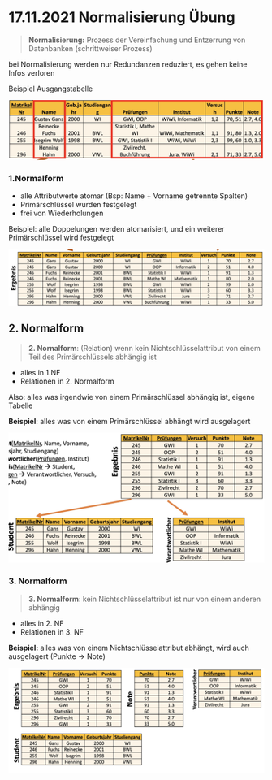 # 17.11.2021 Normalisierung Übung



> **Normalisierung:** Prozess der Vereinfachung und Entzerrung von Datenbanken (schrittweiser Prozess)

bei Normalisierung werden nur Redundanzen reduziert, es gehen keine Infos verloren

Beispiel Ausgangstabelle

![21-11-17_08-58](../images/21-11-17_08-58.jpg)

### 1.Normalform

- alle Attributwerte atomar (Bsp: Name + Vorname getrennte Spalten)
- Primärschlüssel wurden festgelegt
- frei von Wiederholungen

Beispiel: alle Doppelungen werden atomarisiert, und ein weiterer Primärschlüssel wird festgelegt

![21-11-17_08-59](../images/21-11-17_08-59.jpg)

## 2. Normalform

> **2\. Nornalform**: (Relation) wenn kein Nichtschlüsselattribut von einem Teil des Primärschlüssels abhängig ist

- alles in 1.NF
- Relationen in 2. Normalform

Also: alles was irgendwie von einem Primärschlüssel abhängig ist, eigene Tabelle

**Beispiel**: alles was von einem Primärschlüssel abhängt wird ausgelagert 

![21-11-17_09-03](../images/21-11-17_09-03.jpg)

### 3. Normalform

> **3\. Normalform**: kein Nichtschlüsselattribut ist nur von einem anderen abhängig

- alles in 2. NF
- Relationen in 3. NF

**Beispiel:** alles was von einem Nichtschlüsselattribut abhängt, wird auch ausgelagert (Punkte -> Note)

![21-11-17_09-04](../images/21-11-17_09-04.jpg)

